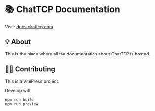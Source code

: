 # 📚 ChatTCP Documentation

Visit: [docs.chattcp.com](https://docs.chattcp.com)

## 💡 About

This is the place where all the documentation about ChatTCP is hosted. 

## 🧑‍🔬 Contributing

This is a VitePress project.

Develop with

```shell
npm run build 
npm run preview
```